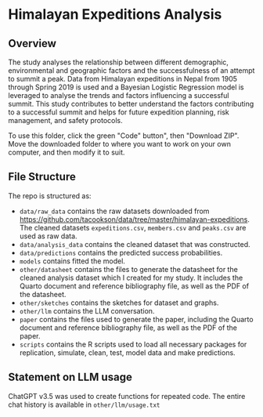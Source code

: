 # Himalayan Expeditions Analysis

## Overview

The study analyses the relationship between different demographic, environmental and geographic factors and the successfulness of an attempt to summit a peak. Data from Himalayan expeditions in Nepal from 1905 through Spring 2019 is used and a Bayesian Logistic Regression model is leveraged to analyse the trends and factors influencing a successful summit. This study contributes to better understand the factors contributing to a successful summit and helps for future expedition planning, risk management, and safety protocols.

To use this folder, click the green "Code" button", then "Download ZIP". Move the downloaded folder to where you want to work on your own computer, and then modify it to suit.

## File Structure
The repo is structured as:

-   `data/raw_data` contains the raw datasets downloaded from https://github.com/tacookson/data/tree/master/himalayan-expeditions. The cleaned datasets `expeditions.csv`, `members.csv` and `peaks.csv` are used as raw data.
-   `data/analysis_data` contains the cleaned dataset that was constructed.
-   `data/predictions` contains the predicted success probabilities.
-   `models` contains fitted the model.
-   `other/datasheet` contains the files to generate the datasheet for the cleaned analysis dataset which I created for my study. It includes the Quarto document and reference bibliography file, as well as the PDF of the datasheet.
-   `other/sketches` contains the sketches for dataset and graphs.
-   `other/llm` contains the LLM conversation.
-   `paper` contains the files used to generate the paper, including the Quarto document and reference bibliography file, as well as the PDF of the paper. 
-   `scripts` contains the R scripts used to load all necessary packages for replication, simulate, clean, test, model data and make predictions.

## Statement on LLM usage
ChatGPT v3.5 was used to create functions for repeated code. The entire chat history is available in `other/llm/usage.txt`
